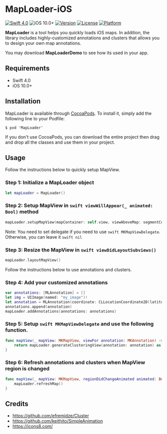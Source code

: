 # MapLoader-iOS

[![Swift 4.0](https://img.shields.io/badge/Swift-4.0-orange.svg?style=flat)](https://developer.apple.com/swift/)
![iOS 10.0+](https://img.shields.io/badge/iOS-10.0%2B-blue.svg)
[![Version](https://img.shields.io/cocoapods/v/MapLoader.svg?style=flat)](http://cocoapods.org/pods/MapLoader)
[![License](https://img.shields.io/cocoapods/l/MapLoader.svg?style=flat)](http://cocoapods.org/pods/MapLoader)
[![Platform](https://img.shields.io/cocoapods/p/MapLoader.svg?style=flat)](http://cocoapods.org/pods/MapLoader)

**MapLoader** is a tool helps you quickly loads iOS maps. In addition, the library includes highly-customized annotations and clusters that allows you to design your own map annotations.

You may download **MapLoaderDemo** to see how its used in your app. 

## Requirements
- Swift 4.0
- iOS 10.0+

## Installation

MapLoader is available through [CocoaPods](http://cocoapods.org). To install
it, simply add the following line to your Podfile:

```
$ pod 'MapLoader'
```
If you don't use CocoaPods, you can download the entire project then drag and drop all the classes and use them in your project.

## Usage

Follow the instructions below to quickly setup MapView.

### Step 1: Initialize a MapLoader object
```swift
let mapLoader = MapLoader()
```
### Step 2: Setup MapView in ```swift viewWillAppear(_ animated: Bool)``` method
```swift
mapLoader.setupMapView(mapContainer: self.view, viewAboveMap: segmentControl, delegate: self)
```
Note: You need to set delegate if you need to use ```swift MKMapViewDelegate```. Otherwise, you can leave it ```swift nil```

### Step 3: Resize the MapView in ```swift viewDidLayoutSubviews()```
```swift
mapLoader.layoutMapView()
```

Follow the instructions below to use annotations and clusters.

### Step 4: Add your customized annotations
```swift
var annotations: [MLAnnotation] = []  
let img = UIImage(named: "my_image")!
let annotation = MLAnnotation(coordinate: CLLocationCoordinate2D(latitude: 42.36, longitude: -71.06), annotImg: img, annotBgColor: UIColor.red, data: nil)  
annotations.append(annotation)  
mapLoader.addAnnotations(annotations: annotations)
```

### Step 5: Setup ```swift MKMapViewDelegate``` and use the following function.
```swift
func mapView(_ mapView: MKMapView, viewFor annotation: MKAnnotation) -> MKAnnotationView? {
	return mapLoader.generateClusteringView(annotation: annotation) as? MKAnnotationView
}
```

### Step 6: Refresh annotations and clusters when MapView region is changed
```swift
func mapView(_ mapView: MKMapView, regionDidChangeAnimated animated: Bool) {
	mapLoader.refreshMap()
}
```


## Credits
* https://github.com/efremidze/Cluster
* https://github.com/keithito/SimpleAnimation
* https://icons8.com/
